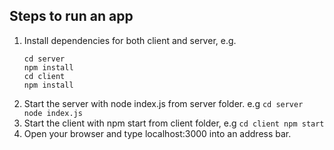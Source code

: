 ## Steps to run an app
1. Install dependencies for both client and server, e.g. 
    ```
    cd server
    npm install
    cd client
    npm install 
    ```
2. Start the server with node index.js from server folder. e.g
    `cd server
    node index.js`
3. Start the client with npm start from client folder, e.g 
    `cd client
    npm start`
4. Open your browser and type localhost:3000 into an address bar.
